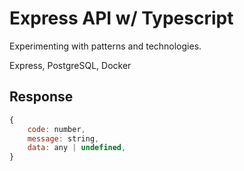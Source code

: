 # Express API w/ Typescript

Experimenting with patterns and technologies.

Express, PostgreSQL, Docker

## **Response**

```js
{
    code: number,
    message: string,
    data: any | undefined,
}
```
